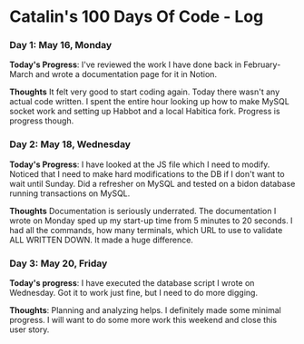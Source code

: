 # Catalin's 100 Days Of Code - Log
<!--
### Day 0: February 30, 2016 (Example 1)
##### (delete me or comment me out)

**Today's Progress**: Fixed CSS, worked on canvas functionality for the app.

**Thoughts:** I really struggled with CSS, but, overall, I feel like I am slowly getting better at it. Canvas is still new for me, but I managed to figure out some basic functionality.

**Link to work:** [Calculator App](http://www.example.com)

### Day 0: February 30, 2016 (Example 2)
##### (delete me or comment me out)

**Today's Progress**: Fixed CSS, worked on canvas functionality for the app.

**Thoughts**: I really struggled with CSS, but, overall, I feel like I am slowly getting better at it. Canvas is still new for me, but I managed to figure out some basic functionality.

**Link(s) to work**: [Calculator App](http://www.example.com)
-->

### Day 1: May 16, Monday

**Today's Progress**: I've reviewed the work I have done back in February-March and wrote a documentation page for it in Notion.

**Thoughts** It felt very good to start coding again. Today there wasn't any actual code written. I spent the entire hour looking up how to make MySQL socket work and setting up Habbot and a local Habitica fork. Progress is progress though.

### Day 2: May 18, Wednesday

**Today's Progress**: I have looked at the JS file which I need to modify. Noticed that I need to make hard modifications to the DB if I don't want to wait until Sunday. Did a refresher on MySQL and tested on a bidon database running transactions on MySQL. 

**Thoughts** Documentation is seriously underrated. The documentation I wrote on Monday sped up my start-up time from 5 minutes to 20 seconds. I had all the commands, how many terminals, which URL to use to validate ALL WRITTEN DOWN. It made a huge difference.

### Day 3: May 20, Friday

**Today's progress**: I have executed the database script I wrote on Wednesday. Got it to work just fine, but I need to do more digging. 

**Thoughts**: Planning and analyzing helps. I definitely made some minimal progress. I will want to do some more work this weekend and close this user story.
